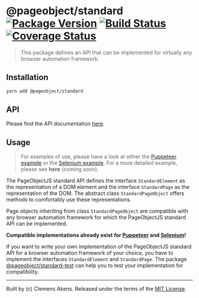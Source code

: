 # @pageobject/standard [![Package Version][badge-npm-image]][badge-npm-link] [![Build Status][badge-travis-image]][badge-travis-link] [![Coverage Status][badge-coveralls-image]][badge-coveralls-link]

> This package defines an API that can be implemented for virtually any browser automation framework.

## Installation

```sh
yarn add @pageobject/standard
```

## API

Please find the API documentation [here][internal-api-standard].

## Usage

> For examples of use, please have a look at either the [Puppeteer example][internal-usage-standard-puppeteer] or the [Selenium example][internal-usage-standard-selenium]. For a more detailed example, please see **here** (coming soon).

The PageObjectJS standard API defines the interface `StandardElement` as the representation of a DOM element and the interface `StandardPage` as the representation of the DOM. The abstract class `StandardPageObject` offers methods to comfortably use these representations.

Page objects inheriting from class `StandardPageObject` are compatible with any browser automation framework for which the PageObjectJS standard API can be implemented.

**Compatible implementations already exist for [Puppeteer][external-puppeteer] and [Selenium][external-selenium]!**

If you want to write your own implementation of the PageObjectJS standard API for a browser automation framework of your choice, you have to implement the interfaces `StandardElement` and `StandardPage`. The package [@pageobject/standard-test][internal-usage-standard-test] can help you to test your implementation for compatibility.

---

Built by (c) Clemens Akens. Released under the terms of the [MIT License][internal-license].

[badge-coveralls-image]: https://coveralls.io/repos/github/clebert/pageobject/badge.svg?branch=master
[badge-coveralls-link]: https://coveralls.io/github/clebert/pageobject?branch=master
[badge-npm-image]: https://img.shields.io/npm/v/@pageobject/standard.svg
[badge-npm-link]: https://yarnpkg.com/en/package/@pageobject/standard
[badge-travis-image]: https://travis-ci.org/clebert/pageobject.svg?branch=master
[badge-travis-link]: https://travis-ci.org/clebert/pageobject

[internal-api-standard]: https://pageobject.js.org/api/standard/
[internal-license]: https://github.com/clebert/pageobject/blob/master/LICENSE
[internal-usage-standard-puppeteer]: https://github.com/clebert/pageobject/blob/master/@pageobject/standard-puppeteer/README.md#usage
[internal-usage-standard-selenium]: https://github.com/clebert/pageobject/blob/master/@pageobject/standard-selenium/README.md#usage
[internal-usage-standard-test]: https://github.com/clebert/pageobject/tree/master/@pageobject/standard-test/README.md#usage

[external-puppeteer]: https://github.com/GoogleChrome/puppeteer/blob/master/README.md
[external-selenium]: http://seleniumhq.github.io/selenium/docs/api/javascript/index.html
